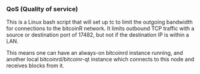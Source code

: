 ### QoS (Quality of service) ###

This is a Linux bash script that will set up tc to limit the outgoing bandwidth for connections to the bitcoinR network. It limits outbound TCP traffic with a source or destination port of 17482, but not if the destination IP is within a LAN.

This means one can have an always-on bitcoinrd instance running, and another local bitcoinrd/bitcoinr-qt instance which connects to this node and receives blocks from it.
